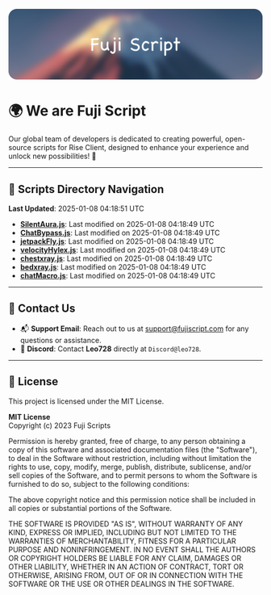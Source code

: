 ![Banner](.github/b.webp)

# 🌍 **We are Fuji Script**

Our global team of developers is dedicated to creating powerful, open-source scripts for Rise Client, designed to enhance your experience and unlock new possibilities! 🌟

---
<!-- SCRIPTS_NAVIGATION_START -->
## 📂 **Scripts Directory Navigation**

**Last Updated**: 2025-01-08 04:18:51 UTC

- **[SilentAura.js](scripts/SilentAura.js)**: Last modified on 2025-01-08 04:18:49 UTC
- **[ChatBypass.js](scripts/ChatBypass.js)**: Last modified on 2025-01-08 04:18:49 UTC
- **[jetpackFly.js](scripts/jetpackFly.js)**: Last modified on 2025-01-08 04:18:49 UTC
- **[velocityHylex.js](scripts/velocityHylex.js)**: Last modified on 2025-01-08 04:18:49 UTC
- **[chestxray.js](scripts/chestxray.js)**: Last modified on 2025-01-08 04:18:49 UTC
- **[bedxray.js](scripts/bedxray.js)**: Last modified on 2025-01-08 04:18:49 UTC
- **[chatMacro.js](scripts/chatMacro.js)**: Last modified on 2025-01-08 04:18:49 UTC

<!-- SCRIPTS_NAVIGATION_END -->

---

## 💬 **Contact Us**  
- 📬 **Support Email**: Reach out to us at [support@fujiscript.com](mailto:support@fujiscript.com) for any questions or assistance.  
- 💬 **Discord**: Contact **Leo728** directly at `Discord@leo728`.

---

## 📜 **License**

This project is licensed under the MIT License.  

**MIT License**  
Copyright (c) 2023 Fuji Scripts  

Permission is hereby granted, free of charge, to any person obtaining a copy of this software and associated documentation files (the "Software"), to deal in the Software without restriction, including without limitation the rights to use, copy, modify, merge, publish, distribute, sublicense, and/or sell copies of the Software, and to permit persons to whom the Software is furnished to do so, subject to the following conditions:  

The above copyright notice and this permission notice shall be included in all copies or substantial portions of the Software.  

THE SOFTWARE IS PROVIDED "AS IS", WITHOUT WARRANTY OF ANY KIND, EXPRESS OR IMPLIED, INCLUDING BUT NOT LIMITED TO THE WARRANTIES OF MERCHANTABILITY, FITNESS FOR A PARTICULAR PURPOSE AND NONINFRINGEMENT. IN NO EVENT SHALL THE AUTHORS OR COPYRIGHT HOLDERS BE LIABLE FOR ANY CLAIM, DAMAGES OR OTHER LIABILITY, WHETHER IN AN ACTION OF CONTRACT, TORT OR OTHERWISE, ARISING FROM, OUT OF OR IN CONNECTION WITH THE SOFTWARE OR THE USE OR OTHER DEALINGS IN THE SOFTWARE.  
